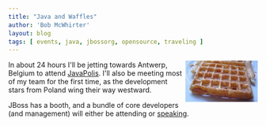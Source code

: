 ```yaml
---
title: "Java and Waffles"
author: 'Bob McWhirter'
layout: blog
tags: [ events, java, jbossorg, opensource, traveling ]
---
```

<img src="/blog/assets/800px-waffle_dsc00575.jpg" align="right" height="84" width="146"/>In about 24 hours I'll be jetting towards Antwerp, Belgium to attend <a href="http://www.javapolis.com/confluence/display/JP07/Home" title="JavaPolis">JavaPolis</a>.  I'll also be meeting most of my team for the first time, as the development stars from Poland wing their way westward.

JBoss has a booth, and a bundle of core developers (and management) will either be attending or <a href="http://www.javapolis.com/confluence/display/JP07/Speakers" title="JavaPolis speakers">speaking</a>.
